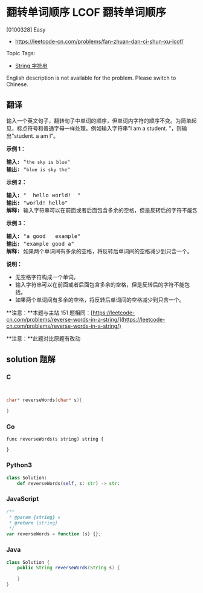 # 翻转单词顺序 LCOF 翻转单词顺序

[0100328] Easy

- https://leetcode-cn.com/problems/fan-zhuan-dan-ci-shun-xu-lcof/

Topic Tags:

- [String 字符串](https://leetcode-cn.com/tag/string/)

English description is not available for the problem. Please switch to Chinese.

## 翻译

输入一个英文句子，翻转句子中单词的顺序，但单词内字符的顺序不变。为简单起见，标点符号和普通字母一样处理。例如输入字符串"I am a student. "，则输出"student. a am I"。

**示例 1：**

<pre><strong>输入:</strong> "<code>the sky is blue</code>"
<strong>输出:&nbsp;</strong>"<code>blue is sky the</code>"
</pre>

**示例 2：**

<pre><strong>输入:</strong> " &nbsp;hello world! &nbsp;"
<strong>输出:&nbsp;</strong>"world! hello"
<strong>解释: </strong>输入字符串可以在前面或者后面包含多余的空格，但是反转后的字符不能包括。
</pre>

**示例 3：**

<pre><strong>输入:</strong> "a good &nbsp; example"
<strong>输出:&nbsp;</strong>"example good a"
<strong>解释: </strong>如果两个单词间有多余的空格，将反转后单词间的空格减少到只含一个。
</pre>

**说明：**

- 无空格字符构成一个单词。
- 输入字符串可以在前面或者后面包含多余的空格，但是反转后的字符不能包括。
- 如果两个单词间有多余的空格，将反转后单词间的空格减少到只含一个。

**注意：**本题与主站 151 题相同：[https://leetcode-cn.com/problems/reverse-words-in-a-string/](https://leetcode-cn.com/problems/reverse-words-in-a-string/)

**注意：**此题对比原题有改动

## solution 题解

### C

```c


char* reverseWords(char* s){

}


```

### Go

```golang
func reverseWords(s string) string {

}
```

### Python3

```python
class Solution:
    def reverseWords(self, s: str) -> str:
```

### JavaScript

```javascript
/**
 * @param {string} s
 * @return {string}
 */
var reverseWords = function (s) {};
```

### Java

```java
class Solution {
    public String reverseWords(String s) {

    }
}
```
